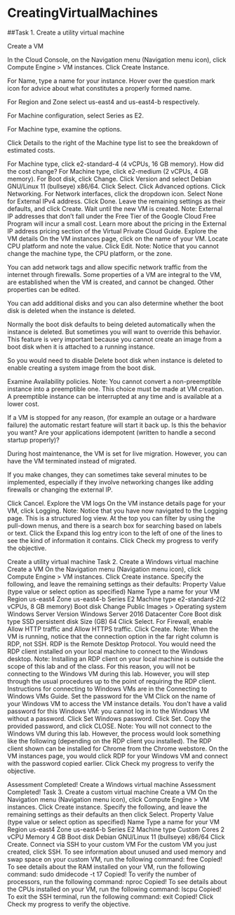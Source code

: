 # CreatingVirtualMachines

##Task 1. Create a utility virtual machine

Create a VM

In the Cloud Console, on the Navigation menu (Navigation menu icon), click Compute Engine > VM instances.
Click Create Instance.

For Name, type a name for your instance. Hover over the question mark icon for advice about what constitutes a properly formed name.

For Region and Zone select us-east4 and us-east4-b respectively.

For Machine configuration, select Series as E2.

For Machine type, examine the options.

Click Details to the right of the Machine type list to see the breakdown of estimated costs.

For Machine type, click e2-standard-4 (4 vCPUs, 16 GB memory). How did the cost change?
For Machine type, click e2-medium (2 vCPUs, 4 GB memory).
For Boot disk, click Change.
Click Version and select Debian GNU/Linux 11 (bullseye) x86/64.
Click Select.
Click Advanced options.
Click Networking.
For Network interfaces, click the dropdown icon.
Select None for External IPv4 address.
Click Done.
Leave the remaining settings as their defaults, and click Create. Wait until the new VM is created.
Note: External IP addresses that don’t fall under the Free Tier of the Google Cloud Free Program will incur a small cost. Learn more about the pricing in the External IP address pricing section of the Virtual Private Cloud Guide.
Explore the VM details
On the VM instances page, click on the name of your VM.
Locate CPU platform and note the value. Click Edit.
Note: Notice that you cannot change the machine type, the CPU platform, or the zone.

You can add network tags and allow specific network traffic from the internet through firewalls. Some properties of a VM are integral to the VM, are established when the VM is created, and cannot be changed. Other properties can be edited.

You can add additional disks and you can also determine whether the boot disk is deleted when the instance is deleted.

Normally the boot disk defaults to being deleted automatically when the instance is deleted. But sometimes you will want to override this behavior. This feature is very important because you cannot create an image from a boot disk when it is attached to a running instance.

So you would need to disable Delete boot disk when instance is deleted to enable creating a system image from the boot disk.

Examine Availability policies.
Note: You cannot convert a non-preemptible instance into a preemptible one. This choice must be made at VM creation. A preemptible instance can be interrupted at any time and is available at a lower cost.

If a VM is stopped for any reason, (for example an outage or a hardware failure) the automatic restart feature will start it back up. Is this the behavior you want? Are your applications idempotent (written to handle a second startup properly)?

During host maintenance, the VM is set for live migration. However, you can have the VM terminated instead of migrated.

If you make changes, they can sometimes take several minutes to be implemented, especially if they involve networking changes like adding firewalls or changing the external IP.

Click Cancel.
Explore the VM logs
On the VM instance details page for your VM, click Logging.
Note: Notice that you have now navigated to the Logging page. This is a structured log view. At the top you can filter by using the pull-down menus, and there is a search box for searching based on labels or text.
Click the Expand this log entry icon to the left of one of the lines to see the kind of information it contains.
Click Check my progress to verify the objective.

Create a utility virtual machine
Task 2. Create a Windows virtual machine
Create a VM
On the Navigation menu (Navigation menu icon), click Compute Engine > VM instances.
Click Create instance.
Specify the following, and leave the remaining settings as their defaults:
Property	Value (type value or select option as specified)
Name	Type a name for your VM
Region	us-east4
Zone	us-east4-b
Series	E2
Machine type	e2-standard-2(2 vCPUs, 8 GB memory)
Boot disk	Change
Public Images > Operating system	Windows Server
Version	Windows Server 2016 Datacenter Core
Boot disk type	SSD persistent disk
Size (GB)	64
Click Select.
For Firewall, enable Allow HTTP traffic and Allow HTTPS traffic.
Click Create.
Note: When the VM is running, notice that the connection option in the far right column is RDP, not SSH. RDP is the Remote Desktop Protocol. You would need the RDP client installed on your local machine to connect to the Windows desktop.
Note: Installing an RDP client on your local machine is outside the scope of this lab and of the class. For this reason, you will not be connecting to the Windows VM during this lab. However, you will step through the usual procedures up to the point of requiring the RDP client. Instructions for connecting to Windows VMs are in the Connecting to Windows VMs Guide.
Set the password for the VM
Click on the name of your Windows VM to access the VM instance details.
You don't have a valid password for this Windows VM: you cannot log in to the Windows VM without a password. Click Set Windows password.
Click Set.
Copy the provided password, and click CLOSE.
Note: You will not connect to the Windows VM during this lab. However, the process would look something like the following (depending on the RDP client you installed). The RDP client shown can be installed for Chrome from the Chrome webstore. On the VM instances page, you would click RDP for your Windows VM and connect with the password copied earlier.
Click Check my progress to verify the objective.

Assessment Completed!
Create a Windows virtual machine
Assessment Completed!
Task 3. Create a custom virtual machine
Create a VM
On the Navigation menu (Navigation menu icon), click Compute Engine > VM instances.
Click Create instance.
Specify the following, and leave the remaining settings as their defaults an then click Select.
Property	Value (type value or select option as specified)
Name	Type a name for your VM
Region	us-east4
Zone	us-east4-b
Series	E2
Machine type	Custom
Cores	2 vCPU
Memory	4 GB
Boot disk	Debian GNU/Linux 11 (bullseye) x86/64
Click Create.
Connect via SSH to your custom VM
For the custom VM you just created, click SSH.
To see information about unused and used memory and swap space on your custom VM, run the following command:
free
Copied!
To see details about the RAM installed on your VM, run the following command:
sudo dmidecode -t 17
Copied!
To verify the number of processors, run the following command:
nproc
Copied!
To see details about the CPUs installed on your VM, run the following command:
lscpu
Copied!
To exit the SSH terminal, run the following command:
exit
Copied!
Click Check my progress to verify the objective.
